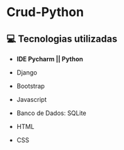 # Crud-Python
## :computer: Tecnologias utilizadas 
<div class="tecnologias" style= "text-align:justify">
  
  - **IDE Pycharm || Python** 

- Django

- Bootstrap

- Javascript

- Banco de Dados: SQLite

- HTML

- CSS
</div>
</br>


